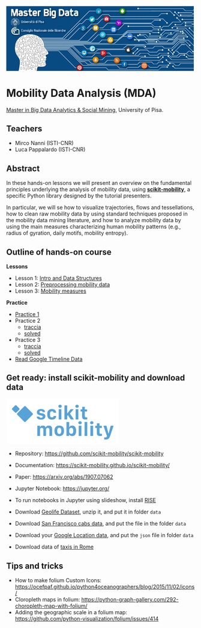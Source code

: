 <img src="masterSBD_logo.jpg" width=500/>

# Mobility Data Analysis (MDA)
[Master in Big Data Analytics & Social Mining](https://masterbigdata.it/), University of Pisa.

## Teachers
- Mirco Nanni (ISTI-CNR)
- Luca Pappalardo (ISTI-CNR)

## Abstract
In these hands-on lessons we will present an overview on the fundamental principles underlying the analysis of mobility data, using **[scikit-mobility](https://github.com/scikit-mobility/scikit-mobility)**, a specific Python library designed by the tutorial presenters.

In particular, we will se how to visualize trajectories, flows and tessellations, how to clean raw mobility data by using standard techniques proposed in the mobility data mining literature, and how to analyze mobility data by using the main measures characterizing human mobility patterns (e.g., radius of gyration, daily motifs, mobility entropy).

## Outline of hands-on course

**Lessons**
- Lesson 1: [Intro and Data Structures](https://github.com/scikit-mobility/tutorials/blob/master/mda_masterbd2020/intro_and_data_structures.ipynb)
- Lesson 2: [Preprocessing mobility data](https://github.com/scikit-mobility/tutorials/blob/master/mda_masterbd2020/preprocessing.ipynb)
- Lesson 3: [Mobility measures](https://github.com/scikit-mobility/tutorials/blob/master/mda_masterbd2020/measures.ipynb)

**Practice**
- [Practice 1](https://github.com/scikit-mobility/tutorials/blob/master/mda_masterbd2020/practice1.ipynb)
- Practice 2
  - [traccia](https://github.com/scikit-mobility/tutorials/blob/master/mda_masterbd2020/practice2_traccia.ipynb)
  - [solved](https://github.com/scikit-mobility/tutorials/blob/master/mda_masterbd2020/practice2.ipynb)
- Practice 3
  - [traccia](https://github.com/scikit-mobility/tutorials/blob/master/mda_masterbd2020/practice3-traccia.ipynb)
  - [solved](https://github.com/scikit-mobility/tutorials/blob/master/mda_masterbd2020/practice3.ipynb)
- [Read Google Timeline Data](https://github.com/scikit-mobility/tutorials/blob/master/mda_masterbd2020/read_my_tracks.ipynb)

## Get ready: install scikit-mobility and download data

<img src="logo_skmob.png" width="300" />

- Repository: https://github.com/scikit-mobility/scikit-mobility
- Documentation: https://scikit-mobility.github.io/scikit-mobility/
- Paper: https://arxiv.org/abs/1907.07062
- Jupyter Notebook: https://jupyter.org/
- To run notebooks in Jupyter using slideshow, install [RISE](https://rise.readthedocs.io/en/stable/)

- Download [Geolife Dataset](https://www.microsoft.com/en-us/download/details.aspx?id=52367&from=https%3A%2F%2Fresearch.microsoft.com%2Fen-us%2Fdownloads%2Fb16d359d-d164-469e-9fd4-daa38f2b2e13%2F), unzip it, and put it in folder `data`
- Download [San Francisco cabs data](https://bit.ly/sf_cabs_data), and put the file in the folder `data`
- Download your [Google Location data](https://support.google.com/accounts/answer/3024190), and put the `json` file in folder `data`
- Download data of [taxis in Rome](https://drive.google.com/file/d/1wZfW5l2d7MWNHWXQUlpNynJUi8haAuqD/view?usp=sharing)

## Tips and tricks
- How to make folium Custom Icons: https://ocefpaf.github.io/python4oceanographers/blog/2015/11/02/icons/
- Cloropleth maps in folium: https://python-graph-gallery.com/292-choropleth-map-with-folium/
- Adding the geographic scale in a folium map: https://github.com/python-visualization/folium/issues/414
